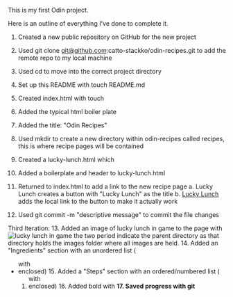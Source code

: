 This is my first Odin project. 

Here is an outline of everything I've done to complete it. 
1. Created a new public repository on GitHub for the new project
2. Used git clone git@github.com:catto-stackko/odin-recipes.git to add the remote repo to my local machine
3. Used cd to move into the correct project directory
4. Set up this README with touch README.md

5. Created index.html with touch
6. Added the typical html boiler plate
7. Added the title: "Odin Recipes"

8. Used mkdir to create a new directory within odin-recipes called recipes, this is where recipe pages will be contained
9. Created a lucky-lunch.html which 
10. Added a boilerplate and header to lucky-lunch.html
11. Returned to index.html to add a link to the new recipe page
    a. <a>Lucky Lunch</a> creates a button with "Lucky Lunch" as the title
    b. <a href="recipes/lucky-lunch.html">Lucky Lunch</a> adds the local link to the button to make it actually work
12. Used git commit -m "descriptive message" to commit the file changes

Third Iteration:
13. Added an image of lucky lunch in game to the page with <img src="../images/lucky-lunch-in-game.jpg" alt="lucky lunch in game"> the two period indicate the parent directory as that directory holds the images folder where all images are held.
14. Added an "Ingredients" section with an unordered list (<ul> with <li> enclosed)
15. Added a "Steps" section with an ordered/numbered list (<ol> with <li> enclosed)
16. Added bold with <strong>
17. Saved progress with git

